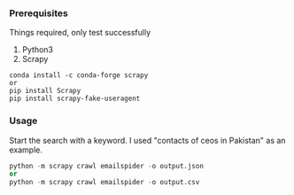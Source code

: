 ### Prerequisites

Things required, only test successfully<br>
1. Python3
2. Scrapy 
  ```
  conda install -c conda-forge scrapy
  or
  pip install Scrapy
  pip install scrapy-fake-useragent
  ```


### Usage


Start the search with a keyword. I used "contacts of ceos in Pakistan" as an example.
  ```python
  python -m scrapy crawl emailspider -o output.json
  or
  python -m scrapy crawl emailspider -o output.csv  
  ```
  

